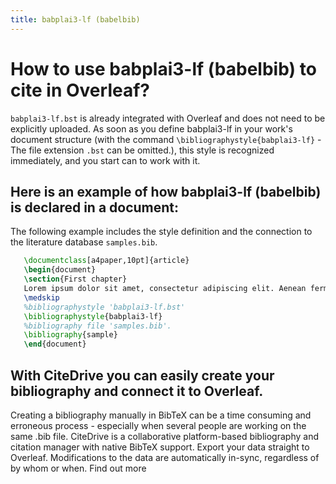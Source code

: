 ```yaml
---
title: babplai3-lf (babelbib)
---
```


# How to use babplai3-lf (babelbib) to cite in Overleaf? 
`babplai3-lf.bst` is already integrated with Overleaf and does not need to be explicitly uploaded. As soon as you define babplai3-lf in your work's document structure (with the command `\bibliographystyle{babplai3-lf}` - The file extension `.bst` can be omitted.), this style is recognized immediately, and you start can to work with it.

## Here is an example of how babplai3-lf (babelbib) is declared in a document:
The following example includes the style definition and the connection to the literature database `samples.bib`.
```tex
   \documentclass[a4paper,10pt]{article}
   \begin{document}
   \section{First chapter}
   Lorem ipsum dolor sit amet, consectetur adipiscing elit. Aenean fermentum justo massa, ut maximus mauris sodales et. Aenean vel elit a erat rhoncus pharetra.
   \medskip
   %bibliographystyle 'babplai3-lf.bst'
   \bibliographystyle{babplai3-lf}
   %bibliography file 'samples.bib'.
   \bibliography{sample}
   \end{document}
```

## With CiteDrive you can easily create your bibliography and connect it to Overleaf. 
Creating a bibliography manually in BibTeX can be a time consuming and erroneous process - especially when several people are working on the same .bib file. CiteDrive is a collaborative platform-based bibliography and citation manager with native BibTeX support. Export your data straight to Overleaf. Modifications to the data are automatically in-sync, regardless of by whom or when. Find out more